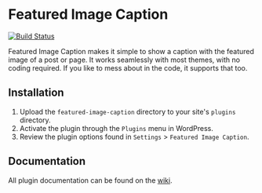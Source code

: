 # Featured Image Caption
[![Build Status](https://cloud.drone.io/api/badges/cconover/featured-image-caption/status.svg)](https://cloud.drone.io/cconover/featured-image-caption)

Featured Image Caption makes it simple to show a caption with the featured image of a post or page. It works seamlessly with most themes, with no coding required. If you like to mess about in the code, it supports that too.

## Installation
1. Upload the `featured-image-caption` directory to your site's `plugins` directory.
2. Activate the plugin through the `Plugins` menu in WordPress.
3. Review the plugin options found in `Settings` > `Featured Image Caption`.

## Documentation
All plugin documentation can be found on the [wiki](https://github.com/cconover/wp-featured-image-caption/wiki).
